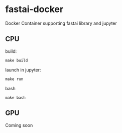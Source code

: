 # fastai-docker
Docker Container supporting fastai library and jupyter

## CPU

build:

```
make build
```

launch in jupyter:

```
make run
```

bash
```
make bash
```

## GPU
Coming soon